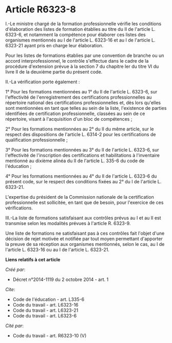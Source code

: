 # Article R6323-8

I.-Le ministre chargé de la formation professionnelle vérifie les conditions d'élaboration des listes de formation établies
au titre du II de l'article L. 6323-6, et notamment la compétence pour élaborer ces listes des organismes mentionnés au I de
l'article L. 6323-16 et au I de l'article L. 6323-21 ayant pris en charge leur élaboration. 

Pour les listes de formations établies par une convention de branche ou un accord interprofessionnel, le contrôle s'effectue
dans le cadre de la procédure d'extension prévue à la section 7 du chapitre Ier du titre VI du livre II de la deuxième partie
du présent code. 

II.-La vérification porte également : 

1° Pour les formations mentionnées au 1° du II de l'article L. 6323-6, sur l'effectivité de l'enregistrement des
certifications professionnelles au répertoire national des certifications professionnelles et, dès lors qu'elles sont
mentionnées en tant que telles au sein de la liste, l'existence de parties identifiées de certification professionnelle,
classées au sein de ce répertoire, visant à l'acquisition d'un bloc de compétences ; 

2° Pour les formations mentionnées au 2° du II du même article, sur le respect des dispositions de l'article L. 6314-2 pour
les certifications de qualification professionnelle ; 

3° Pour les formations mentionnées au 3° du II de l'article L. 6323-6, sur l'effectivité de l'inscription des certifications
et habilitations à l'inventaire mentionné au dixième alinéa du II de l'article L. 335-6 du code de l'éducation ; 

4° Pour les formations mentionnées au 4° du II de l'article L. 6323-6 du présent code, sur le respect des conditions fixées
au 2° du I de l'article L. 6323-21. 

L'expertise du président de la Commission nationale de la certification professionnelle est sollicitée, en tant que de
besoin, pour l'exercice de ces vérifications. 

III.-La liste de formations satisfaisant aux contrôles prévus au I et au II est transmise selon les modalités prévues à
l'article R. 6323-9. 

Une liste de formations ne satisfaisant pas à ces contrôles fait l'objet d'une décision de rejet motivée et notifiée par tout
moyen permettant d'apporter la preuve de sa réception aux organismes mentionnés, selon le cas, au I de l'article L. 6323-16
ou au I de l'article L. 6323-21.

**Liens relatifs à cet article**

_Créé par_:

  - Décret n°2014-1119 du 2 octobre 2014 - art. 1

_Cite_:

  - Code de l'éducation - art. L335-6
  - Code du travail - art. L6323-16
  - Code du travail - art. L6323-21
  - Code du travail - art. L6323-6

_Cité par_:

  - Code du travail - art. R6323-10 (V)
